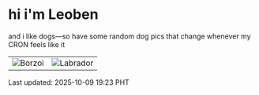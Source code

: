 # hi i'm Leoben

and i like dogs—so have some random dog pics that change whenever my CRON feels like it

|  |  |
|--------|----------|
| ![Borzoi](https://random-dog-vercel.vercel.app/api/random-borzoi?v=1760008987) | ![Labrador](https://random-dog-vercel.vercel.app/api/random-labrador?v=1760008987) |

Last updated: 2025-10-09 19:23 PHT
